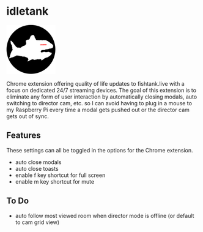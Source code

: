 # idletank

![idletank-logo](images/icon-128.png)

Chrome extension offering quality of life updates to fishtank.live with a focus on dedicated 24/7 streaming devices. The goal of this extension is to eliminate any form of user interaction by automatically closing modals, auto switching to director cam, etc. so I can avoid having to plug in a mouse to my Raspberry Pi every time a modal gets pushed out or the director cam gets out of sync.

## Features
These settings can all be toggled in the options for the Chrome extension.

- auto close modals
- auto close toasts
- enable f key shortcut for full screen
- enable m key shortcut for mute

## To Do
- auto follow most viewed room when director mode is offline (or default to cam grid view)
